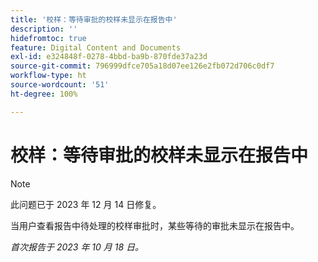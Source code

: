 ```yaml
---
title: '校样：等待审批的校样未显示在报告中'
description: ''
hidefromtoc: true
feature: Digital Content and Documents
exl-id: e324848f-0278-4bbd-ba9b-870fde37a23d
source-git-commit: 796999dfce705a18d07ee126e2fb072d706c0df7
workflow-type: ht
source-wordcount: '51'
ht-degree: 100%

---
```


# 校样：等待审批的校样未显示在报告中

>[!NOTE]
>
>此问题已于 2023 年 12 月 14 日修复。

<!--WF and WFP-->

当用户查看报告中待处理的校样审批时，某些等待的审批未显示在报告中。

_首次报告于 2023 年 10 月 18 日。_
